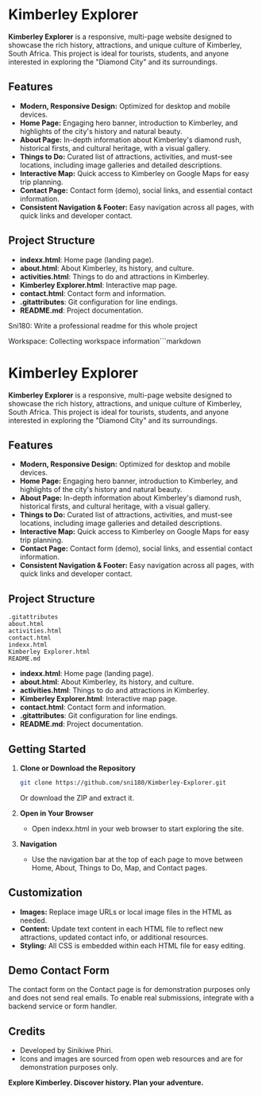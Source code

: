 # Kimberley Explorer

**Kimberley Explorer** is a responsive, multi-page website designed to showcase the rich history, attractions, and unique culture of Kimberley, South Africa. This project is ideal for tourists, students, and anyone interested in exploring the "Diamond City" and its surroundings.

## Features

- **Modern, Responsive Design:** Optimized for desktop and mobile devices.
- **Home Page:** Engaging hero banner, introduction to Kimberley, and highlights of the city's history and natural beauty.
- **About Page:** In-depth information about Kimberley's diamond rush, historical firsts, and cultural heritage, with a visual gallery.
- **Things to Do:** Curated list of attractions, activities, and must-see locations, including image galleries and detailed descriptions.
- **Interactive Map:** Quick access to Kimberley on Google Maps for easy trip planning.
- **Contact Page:** Contact form (demo), social links, and essential contact information.
- **Consistent Navigation & Footer:** Easy navigation across all pages, with quick links and developer contact.

## Project Structure

- **indexx.html**: Home page (landing page).
- **about.html**: About Kimberley, its history, and culture.
- **activities.html**: Things to do and attractions in Kimberley.
- **Kimberley Explorer.html**: Interactive map page.
- **contact.html**: Contact form and information.
- **.gitattributes**: Git configuration for line endings.
- **README.md**: Project documentation.

Sni180: Write a professional readme for this whole project

Workspace: Collecting workspace information```markdown
# Kimberley Explorer

**Kimberley Explorer** is a responsive, multi-page website designed to showcase the rich history, attractions, and unique culture of Kimberley, South Africa. This project is ideal for tourists, students, and anyone interested in exploring the "Diamond City" and its surroundings.

## Features

- **Modern, Responsive Design:** Optimized for desktop and mobile devices.
- **Home Page:** Engaging hero banner, introduction to Kimberley, and highlights of the city's history and natural beauty.
- **About Page:** In-depth information about Kimberley's diamond rush, historical firsts, and cultural heritage, with a visual gallery.
- **Things to Do:** Curated list of attractions, activities, and must-see locations, including image galleries and detailed descriptions.
- **Interactive Map:** Quick access to Kimberley on Google Maps for easy trip planning.
- **Contact Page:** Contact form (demo), social links, and essential contact information.
- **Consistent Navigation & Footer:** Easy navigation across all pages, with quick links and developer contact.

## Project Structure

```
.gitattributes
about.html
activities.html
contact.html
indexx.html
Kimberley Explorer.html
README.md
```

- **indexx.html**: Home page (landing page).
- **about.html**: About Kimberley, its history, and culture.
- **activities.html**: Things to do and attractions in Kimberley.
- **Kimberley Explorer.html**: Interactive map page.
- **contact.html**: Contact form and information.
- **.gitattributes**: Git configuration for line endings.
- **README.md**: Project documentation.

## Getting Started

1. **Clone or Download the Repository**
   ```sh
   git clone https://github.com/sni180/Kimberley-Explorer.git
   ```
   Or download the ZIP and extract it.

2. **Open in Your Browser**
   - Open indexx.html in your web browser to start exploring the site.

3. **Navigation**
   - Use the navigation bar at the top of each page to move between Home, About, Things to Do, Map, and Contact pages.

## Customization

- **Images:** Replace image URLs or local image files in the HTML as needed.
- **Content:** Update text content in each HTML file to reflect new attractions, updated contact info, or additional resources.
- **Styling:** All CSS is embedded within each HTML file for easy editing.

## Demo Contact Form

The contact form on the Contact page is for demonstration purposes only and does not send real emails. To enable real submissions, integrate with a backend service or form handler.

## Credits

- Developed by Sinikiwe Phiri.
- Icons and images are sourced from open web resources and are for demonstration purposes only.



**Explore Kimberley. Discover history. Plan your adventure.**
```

